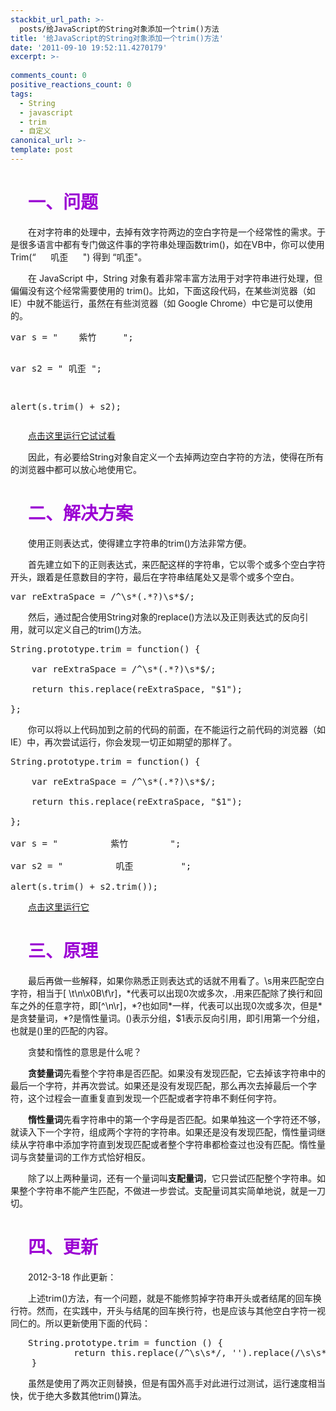 ```yaml
---
stackbit_url_path: >-
  posts/给JavaScript的String对象添加一个trim()方法
title: '给JavaScript的String对象添加一个trim()方法'
date: '2011-09-10 19:52:11.4270179'
excerpt: >-
  
comments_count: 0
positive_reactions_count: 0
tags: 
  - String
  - javascript
  - trim
  - 自定义
canonical_url: >-
template: post
---
```

<div style="text-indent: 2em">   <h1><font color="#9b00d3"><font style="font-weight: bold">一、问题</font></font></h1>    <p>在对字符串的处理中，去掉有效字符两边的空白字符是一个经常性的需求。于是很多语言中都有专门做这件事的字符串处理函数trim()，如在VB中，你可以使用 Trim(“&#160;&#160;&#160;&#160;&#160; 叽歪&#160;&#160;&#160;&#160;&#160; &quot;) 得到 “叽歪&quot;。</p>    <p>在 JavaScript 中，String 对象有着非常丰富方法用于对字符串进行处理，但偏偏没有这个经常需要使用的 trim()。比如，下面这段代码，在某些浏览器（如 IE）中就不能运行，虽然在有些浏览器（如 Google Chrome）中它是可以使用的。</p>    <pre style="text-indent: 0px" class="brush: javascript">var s = &quot;    紫竹     &quot;;

var s2 = &quot;    叽歪     &quot;;

alert(s.trim() + s2);</pre>

  <p><a title="涂鸦 JavaScript 练兵场" href="http://www.myfootprints.cn/OldWeb/javascript/default.asp?s=var%20s%20%3D%20%22%20%20%20%20%E7%B4%AB%E7%AB%B9%20%20%20%20%20%22%3B%0Avar%20s2%20%3D%20%22%20%20%20%20%E5%8F%BD%E6%AD%AA%20%20%20%20%20%22%3B%0Aalert(s.trim()%20%2B%20s2)%3B" target="_blank">点击这里运行它试试看</a></p>

  <p>因此，有必要给String对象自定义一个去掉两边空白字符的方法，使得在所有的浏览器中都可以放心地使用它。</p>

  <h1><font color="#9b00d3"><font style="font-weight: bold">二、解决方案</font></font></h1>

  <p>使用正则表达式，使得建立字符串的trim()方法非常方便。</p>

  <p>首先建立如下的正则表达式，来匹配这样的字符串，它以零个或多个空白字符开头，跟着是任意数目的字符，最后在字符串结尾处又是零个或多个空白。</p>

  <pre style="text-indent: 0px" class="brush: javascript">var reExtraSpace = /^\s*(.*?)\s*$/;</pre>

  <p>然后，通过配合使用String对象的replace()方法以及正则表达式的反向引用，就可以定义自己的trim()方法。</p>

  <pre style="text-indent: 0px" class="brush: javascript">String.prototype.trim = function() {

    var reExtraSpace = /^\s*(.*?)\s*$/;

    return this.replace(reExtraSpace, &quot;$1&quot;);

};</pre>

  <p>你可以将以上代码加到之前的代码的前面，在不能运行之前代码的浏览器（如 IE）中，再次尝试运行，你会发现一切正如期望的那样了。</p>

  <pre style="text-indent: 0px" class="brush: javascript">String.prototype.trim = function() {

    var reExtraSpace = /^\s*(.*?)\s*$/;

    return this.replace(reExtraSpace, &quot;$1&quot;);

};

var s = &quot;          紫竹        &quot;;

var s2 = &quot;          叽歪         &quot;;

alert(s.trim() + s2.trim());</pre>

  <p><a title="涂鸦 JavaScript 练兵场" href="http://www.myfootprints.cn/OldWeb/javascript/default.asp?s=String.prototype.trim%20%3D%20function()%20%7B%0A%20%20%20%20var%20reExtraSpace%20%3D%20%2F%5E%5Cs*(.*%3F)%5Cs*%24%2F%3B%0A%20%20%20%20return%20this.replace(reExtraSpace%2C%20%22%241%22)%3B%0A%7D%3B%0Avar%20s%20%3D%20%22%20%20%20%20%20%20%20%20%20%20%E7%B4%AB%E7%AB%B9%20%20%20%20%20%20%20%20%22%3B%0Avar%20s2%20%3D%20%22%20%20%20%20%20%20%20%20%20%20%E5%8F%BD%E6%AD%AA%20%20%20%20%20%20%20%20%20%22%3B%0Aalert(s.trim()%20%2B%20s2.trim())%3B" target="_blank">点击这里运行它</a></p>

  <h1><font color="#9b00d3"><font style="font-weight: bold">三、原理</font></font></h1>

  <p>最后再做一些解释，如果你熟悉正则表达式的话就不用看了。\s用来匹配空白字符，相当于[ \t\n\x0B\f\r]，*代表可以出现0次或多次，.用来匹配除了换行和回车之外的任意字符，即[^\n\r]，*?也如同*一样，代表可以出现0次或多次，但是*是贪婪量词，*?是惰性量词。()表示分组，$1表示反向引用，即引用第一个分组，也就是()里的匹配的内容。</p>

  <p>贪婪和惰性的意思是什么呢？</p>

  <p><strong>贪婪量词</strong>先看整个字符串是否匹配。如果没有发现匹配，它去掉该字符串中的最后一个字符，并再次尝试。如果还是没有发现匹配，那么再次去掉最后一个字符，这个过程会一直重复直到发现一个匹配或者字符串不剩任何字符。</p>

  <p><strong>惰性量词</strong>先看字符串中的第一个字母是否匹配。如果单独这一个字符还不够，就读入下一个字符，组成两个字符的字符串。如果还是没有发现匹配，惰性量词继续从字符串中添加字符直到发现匹配或者整个字符串都检查过也没有匹配。惰性量词与贪婪量词的工作方式恰好相反。</p>

  <p>除了以上两种量词，还有一个量词叫<strong>支配量词</strong>，它只尝试匹配整个字符串。如果整个字符串不能产生匹配，不做进一步尝试。支配量词其实简单地说，就是一刀切。</p>

  <h1><font color="#9b00d3"><font style="font-weight: bold">四、更新</font></font></h1>

  <p>2012-3-18 作此更新：</p>

  <p>上述trim()方法，有一个问题，就是不能修剪掉字符串开头或者结尾的回车换行符。然而，在实践中，开头与结尾的回车换行符，也是应该与其他空白字符一视同仁的。所以更新使用下面的代码：</p>

  <pre class="brush: javascript">String.prototype.trim = function () {
            return this.replace(/^\s\s*/, '').replace(/\s\s*$/, '');
	}</pre>

  <p>虽然是使用了两次正则替换，但是有国外高手对此进行过测试，运行速度相当快，优于绝大多数其他trim()算法。</p>
</div>

<div style="float: none; clear: both"></div>
